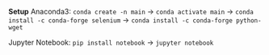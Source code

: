 **Setup**
Anaconda3: `conda create -n main` -> `conda activate main` -> `conda install -c conda-forge selenium` -> `conda install -c conda-forge python-wget`

Jupyter Notebook: `pip install notebook` -> `jupyter notebook`